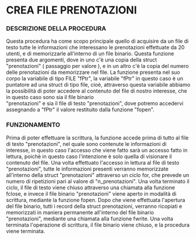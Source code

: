 # CREA FILE PRENOTAZIONI 
### DESCRIZIONE DELLA PROCEDURA 

Questa procedura ha come scopo principale quello di acquisire da un file di testo tutte le informazioni che interessano
le prenotazioni effettuate da 20 utenti, e di memorizzarle all'interno di un file binario. 
Questa funzione presenta due argomenti, dove in uno c'è una copia
della struct "prenotazioni" ( passaggio per valore ), e in un altro c'è la copia del numero 
delle prenotazioni da memorizzare nel file.
La funzione presenta nel suo corpo la variabile di tipo FILE "fPtr", la variabile "fPtr" in questo 
caso è un puntatore ad una struct di tipo file, cioè, attraverso questa variabile abbiamo la possibilità 
di poter accedere al contenuto del file di nostro interesse, che in questo caso sono sia il file binario  
"prenotazioni" e sia il file di testo "prenotazioni", dove potremo accedervi assegnando a "fPtr" il valore restituito 
dalla funzione "fopen".

###  FUNZIONAMENTO
Prima di poter effettuare la scrittura, la funzione accede prima di tutto al file di testo "prenotazioni", nel quale
sono contenute le informazioni di interesse, in questo caso l'accesso che viene fatto sarà un accesso
fatto in lettura, poichè in questo caso l'intenzione è solo quella di visionare il contenuto del file.
Una volta effettuato l'accesso in lettura al file di testo "prenotazioni", tutte le informazioni presenti verranno memorizzate 
all'interno della struct "prenotazioni" attraverso un ciclo for, che prevede un numero di ripetizioni pari al valore di 
"n_prenotazioni".
Una volta terminato il ciclo, il file di testo viene chiuso attraverso una chiamata alla funzione fclose, e invece
il file binario "prenotazioni" viene aperto in modalità di scrittura, mediante la funzione fopen.
Dopo che viene effettuata l'apertura del file binario, tutti i record della struct prenotazioni, verranno ricopiati e 
memorizzati in maniera permanente all'interno del file binario "prenotazioni", mediante una chiamata alla funzione fwrite.
Una volta terminata l'operazione di scrittura, il file binario viene chiuso, e la procedura viene terminata.